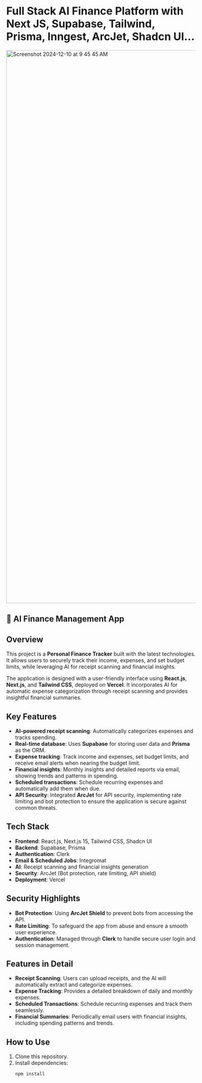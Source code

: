 # Full Stack AI Finance Platform with Next JS, Supabase, Tailwind, Prisma, Inngest, ArcJet, Shadcn UI...

<img width="1470" alt="Screenshot 2024-12-10 at 9 45 45 AM" src="https://github.com/user-attachments/assets/1bc50b85-b421-4122-8ba4-ae68b2b61432">

## 📌 AI Finance Management App

## Overview

This project is a **Personal Finance Tracker** built with the latest technologies. It allows users to securely track their income, expenses, and set budget limits, while leveraging AI for receipt scanning and financial insights.

The application is designed with a user-friendly interface using **React.js**, **Next.js**, and **Tailwind CSS**, deployed on **Vercel**. It incorporates AI for automatic expense categorization through receipt scanning and provides insightful financial summaries.

## Key Features

- **AI-powered receipt scanning**: Automatically categorizes expenses and tracks spending.
- **Real-time database**: Uses **Supabase** for storing user data and **Prisma** as the ORM.
- **Expense tracking**: Track income and expenses, set budget limits, and receive email alerts when nearing the budget limit.
- **Financial insights**: Monthly insights and detailed reports via email, showing trends and patterns in spending.
- **Scheduled transactions**: Schedule recurring expenses and automatically add them when due.
- **API Security**: Integrated **ArcJet** for API security, implementing rate limiting and bot protection to ensure the application is secure against common threats.

## Tech Stack

- **Frontend**: React.js, Next.js 15, Tailwind CSS, Shadcn UI
- **Backend**: Supabase, Prisma
- **Authentication**: Clerk
- **Email & Scheduled Jobs**: Integromat
- **AI**: Receipt scanning and financial insights generation
- **Security**: ArcJet (Bot protection, rate limiting, API shield)
- **Deployment**: Vercel

## Security Highlights

- **Bot Protection**: Using **ArcJet Shield** to prevent bots from accessing the API.
- **Rate Limiting**: To safeguard the app from abuse and ensure a smooth user experience.
- **Authentication**: Managed through **Clerk** to handle secure user login and session management.

## Features in Detail

- **Receipt Scanning**: Users can upload receipts, and the AI will automatically extract and categorize expenses.
- **Expense Tracking**: Provides a detailed breakdown of daily and monthly expenses.
- **Scheduled Transactions**: Schedule recurring expenses and track them seamlessly.
- **Financial Summaries**: Periodically email users with financial insights, including spending patterns and trends.

## How to Use

1. Clone this repository.
2. Install dependencies:
   ```bash
   npm install

